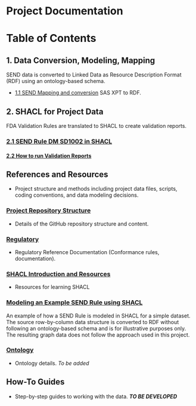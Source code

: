 
Project Documentation
=====================

# Table of Contents

## 1. Data Conversion, Modeling, Mapping

SEND data is converted to Linked Data as Resource Description Format (RDF) using an ontology-based schema.

* [1.1 SEND Mapping and conversion](DataConversion.md)  SAS XPT to RDF.

## 2. SHACL for Project Data

FDA Validation Rules are translated to SHACL to create validation reports. 

### [2.1 SEND Rule DM SD1002 in SHACL](SHACL-SENDRule102Details.md)

#### [2.2 How to run Validation Reports](SHACL-ApplyToData.md)


## References and Resources

* Project structure and methods including project data files, scripts, coding conventions, and data modeling decisions.

### [Project Repository Structure](Repository-Ref.md)

* Details of the GitHub repository structure and content.

### [Regulatory](Regulatory-Ref.md)

* Regulatory Reference Documentation (Conformance rules, documentation).

### [SHACL Introduction and Resources](SHACL-Intro.md)

* Resources for learning SHACL

### [Modeling an Example SEND Rule using SHACL](SHACL-SENDRuleEg.md)
An example of how a SEND Rule is modeled in SHACL for a simple dataset. The source row-by-column data structure is converted to RDF without following an ontology-based schema and is for illustrative purposes only. The resulting graph data does not follow the approach used in this project.

### [Ontology](Ontology-Ref.md)

* Ontology details.  *To be added*


## How-To Guides

* Step-by-step guides to working with the data.  ***TO BE DEVELOPED***
